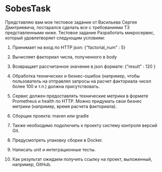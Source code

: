# SobesTask
Представляю вам мое тестовое задание от Васильева Сергея Дмитриевича, 
постарался сделать все с требованиями ТЗ представленными ниже.
Тестовое задание
Разработать микросервис, который удовлетворяет следующим условиям:
1) Принимает на вход по HTTP json:
   {“factorial_num” : 5}

2) Вычисляет факториал числа, полученного в body

3) Возвращает рассчитанное значение в json формате:
   {“result” : 120 }

4) Обработка технических и бизнес-ошибок (например, чтобы пользователь на отправлял запросы на расчет факториала чисел более 100 и т.п.) должна присутствовать.

5) Сервис должен предоставлять технические метрики в формете Prometheus и health по HTTP. Можно придумать свои бизнес метрики (например, время расчета факториала).

6) Сборщик проекта: maven или gradle

7) Также необходимо подключить к проекту систему контроля версий Git.

8) Предусмотреть упаковку сборки в Docker.

9) Написать unit и интеграционные тесты.

10) Как результат ожидаем получить ссылку на проект, выложенный, например, GitHub.